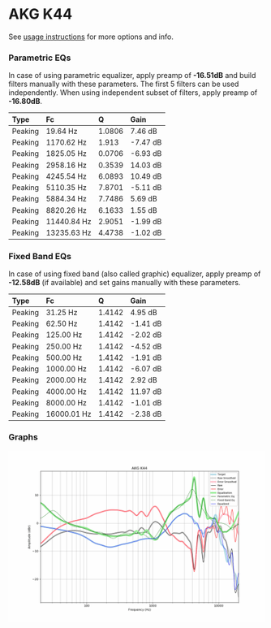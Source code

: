 # AKG K44
See [usage instructions](https://github.com/jaakkopasanen/AutoEq#usage) for more options and info.

### Parametric EQs
In case of using parametric equalizer, apply preamp of **-16.51dB** and build filters manually
with these parameters. The first 5 filters can be used independently.
When using independent subset of filters, apply preamp of **-16.80dB**.

| Type    | Fc          |      Q | Gain     |
|:--------|:------------|:-------|:---------|
| Peaking | 19.64 Hz    | 1.0806 | 7.46 dB  |
| Peaking | 1170.62 Hz  | 1.913  | -7.47 dB |
| Peaking | 1825.05 Hz  | 0.0706 | -6.93 dB |
| Peaking | 2958.16 Hz  | 0.3539 | 14.03 dB |
| Peaking | 4245.54 Hz  | 6.0893 | 10.49 dB |
| Peaking | 5110.35 Hz  | 7.8701 | -5.11 dB |
| Peaking | 5884.34 Hz  | 7.7486 | 5.69 dB  |
| Peaking | 8820.26 Hz  | 6.1633 | 1.55 dB  |
| Peaking | 11440.84 Hz | 2.9051 | -1.99 dB |
| Peaking | 13235.63 Hz | 4.4738 | -1.02 dB |

### Fixed Band EQs
In case of using fixed band (also called graphic) equalizer, apply preamp of **-12.58dB**
(if available) and set gains manually with these parameters.

| Type    | Fc          |      Q | Gain     |
|:--------|:------------|:-------|:---------|
| Peaking | 31.25 Hz    | 1.4142 | 4.95 dB  |
| Peaking | 62.50 Hz    | 1.4142 | -1.41 dB |
| Peaking | 125.00 Hz   | 1.4142 | -2.02 dB |
| Peaking | 250.00 Hz   | 1.4142 | -4.52 dB |
| Peaking | 500.00 Hz   | 1.4142 | -1.91 dB |
| Peaking | 1000.00 Hz  | 1.4142 | -6.07 dB |
| Peaking | 2000.00 Hz  | 1.4142 | 2.92 dB  |
| Peaking | 4000.00 Hz  | 1.4142 | 11.97 dB |
| Peaking | 8000.00 Hz  | 1.4142 | -1.01 dB |
| Peaking | 16000.01 Hz | 1.4142 | -2.38 dB |

### Graphs
![](./AKG%20K44.png)